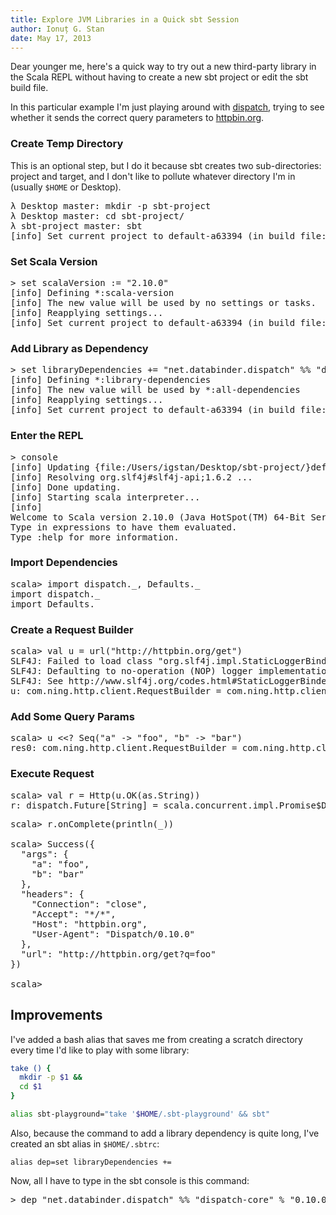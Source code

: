 ```yaml
---
title: Explore JVM Libraries in a Quick sbt Session
author: Ionuț G. Stan
date: May 17, 2013
---
```


Dear younger me, here's a quick way to try out a new third-party library in the
Scala REPL without having to create a new sbt project or edit the sbt build file.

In this particular example I'm just playing around with [dispatch][0], trying to
see whether it sends the correct query parameters to [httpbin.org](http://httpbin.org).

### Create Temp Directory
This is an optional step, but I do it because sbt creates two sub-directories:
project and target, and I don't like to pollute whatever directory I'm in (usually
`$HOME` or Desktop).

<pre class="terminal">
λ Desktop master: mkdir -p sbt-project
λ Desktop master: cd sbt-project/
λ sbt-project master: sbt
[info] Set current project to default-a63394 (in build file:/Users/igstan/Desktop/sbt-project/)
</pre>

### Set Scala Version
<pre class="terminal">
> set scalaVersion := "2.10.0"
[info] Defining *:scala-version
[info] The new value will be used by no settings or tasks.
[info] Reapplying settings...
[info] Set current project to default-a63394 (in build file:/Users/igstan/Desktop/sbt-project/)
</pre>

### Add Library as Dependency
<pre class="terminal">
> set libraryDependencies += "net.databinder.dispatch" %% "dispatch-core" % "0.10.0"
[info] Defining *:library-dependencies
[info] The new value will be used by *:all-dependencies
[info] Reapplying settings...
[info] Set current project to default-a63394 (in build file:/Users/igstan/Desktop/sbt-project/)
</pre>

### Enter the REPL
<pre class="terminal">
> console
[info] Updating {file:/Users/igstan/Desktop/sbt-project/}default-a63394...
[info] Resolving org.slf4j#slf4j-api;1.6.2 ...
[info] Done updating.
[info] Starting scala interpreter...
[info]
Welcome to Scala version 2.10.0 (Java HotSpot(TM) 64-Bit Server VM, Java 1.7.0_21).
Type in expressions to have them evaluated.
Type :help for more information.
</pre>

### Import Dependencies
<pre class="terminal">
scala> import dispatch._, Defaults._
import dispatch._
import Defaults._
</pre>

### Create a Request Builder
<pre class="terminal">
scala> val u = url("http://httpbin.org/get")
SLF4J: Failed to load class "org.slf4j.impl.StaticLoggerBinder".
SLF4J: Defaulting to no-operation (NOP) logger implementation
SLF4J: See http://www.slf4j.org/codes.html#StaticLoggerBinder for further details.
u: com.ning.http.client.RequestBuilder = com.ning.http.client.RequestBuilder@2cce6b12
</pre>

### Add Some Query Params
<pre class="terminal">
scala> u &lt;&lt;? Seq("a" -> "foo", "b" -> "bar")
res0: com.ning.http.client.RequestBuilder = com.ning.http.client.RequestBuilder@2cce6b12
</pre>

### Execute Request
<pre class="terminal">
scala> val r = Http(u.OK(as.String))
r: dispatch.Future[String] = scala.concurrent.impl.Promise$DefaultPromise@7495a73e
</pre>

<pre class="terminal">
scala> r.onComplete(println(_))

scala> Success({
  "args": {
    "a": "foo",
    "b": "bar"
  },
  "headers": {
    "Connection": "close",
    "Accept": "*/*",
    "Host": "httpbin.org",
    "User-Agent": "Dispatch/0.10.0"
  },
  "url": "http://httpbin.org/get?q=foo"
})

scala>
</pre>

## Improvements
I've added a bash alias that saves me from creating a scratch directory
every time I'd like to play with some library:

~~~bash
take () {
  mkdir -p $1 &&
  cd $1
}

alias sbt-playground="take '$HOME/.sbt-playground' && sbt"
~~~

Also, because the command to add a library dependency is quite long, I've created
an sbt alias in `$HOME/.sbtrc`:

~~~
alias dep=set libraryDependencies +=
~~~

Now, all I have to type in the sbt console is this command:

<pre class="terminal">
> dep "net.databinder.dispatch" %% "dispatch-core" % "0.10.0"
</pre>



[0]: http://dispatch.databinder.net/Dispatch.html
